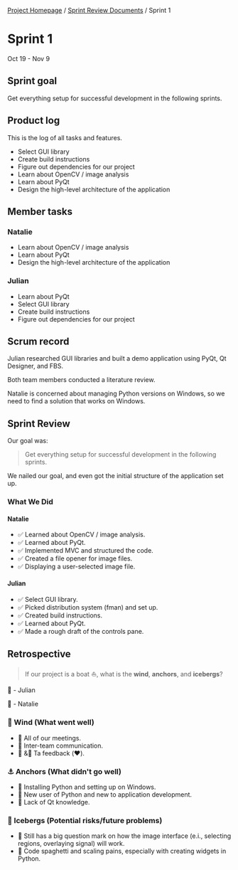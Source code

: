 [Project Homepage](../README.md) / [Sprint Review Documents](README.md) / Sprint 1

# Sprint 1
Oct 19 - Nov 9


## Sprint goal

Get everything setup for successful development in the following sprints.


## Product log

This is the log of all tasks and features. 

- Select GUI library
- Create build instructions
- Figure out dependencies for our project
- Learn about OpenCV / image analysis
- Learn about PyQt
- Design the high-level architecture of the application 


## Member tasks

### Natalie

- Learn about OpenCV / image analysis
- Learn about PyQt
- Design the high-level architecture of the application 

### Julian

- Learn about PyQt
- Select GUI library
- Create build instructions
- Figure out dependencies for our project


## Scrum record

Julian researched GUI libraries and built a demo application using PyQt, Qt Designer, and FBS.

Both team members conducted a literature review.

Natalie is concerned about managing Python versions on Windows, so we need to find a solution that works on Windows.


## Sprint Review

Our goal was:

> Get everything setup for successful development in the following sprints.

We nailed our goal, and even got the initial structure of the application set up.

### What We Did

#### Natalie

- ✅ Learned about OpenCV / image analysis.
- ✅ Learned about PyQt.
- ✅ Implemented MVC and structured the code.
- ✅ Created a file opener for image files.
- ✅ Displaying a user-selected image file.

#### Julian

- ✅ Select GUI library.
- ✅ Picked distribution system (fman) and set up.
- ✅ Created build instructions.
- ✅ Learned about PyQt.
- ✅ Made a rough draft of the controls pane.


## Retrospective

> If our project is a boat ⛵️, what is the **wind**, **anchors**, and **icebergs**?

🦄  - Julian

🐝  - Natalie

### 💨 Wind (What went well)

- 🦄  All of our meetings.
- 🐝  Inter-team communication.
- 🦄 &🐝  Ta feedback (❤️).

### ⚓️ Anchors (What didn't go well)

- 🐝  Installing Python and setting up on Windows.
- 🐝  New user of Python and new to application development.
- 🦄  Lack of Qt knowledge.

### 🧊 Icebergs (Potential risks/future problems)

- 🦄  Still has a big question mark on how the image interface (e.i., selecting regions, overlaying signal) will work.
- 🐝  Code spaghetti and scaling pains, especially with creating widgets in Python.
